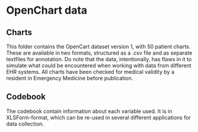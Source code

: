 # OpenChart data

## Charts
This folder contains the OpenCart dataset version 1, with 50 patient charts. These are available in two formats, structured as a .csv file and as separate textfiles for annotation. Do note that the data, intentionally, has flaws in it to simulate what could be encountered when working with data from different EHR systems. All charts have been checked for medical validity by a resident in Emergency Medicine before publication.

## Codebook
The codebook contain information about each variable used. It is in XLSForm-format, which can be re-used in several different applications for data collection.

